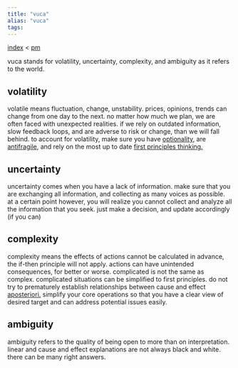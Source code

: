 ```yaml
---
title: "vuca"
alias: "vuca"
tags: 
---
```


[index](/.md) < [pm](1-productmgmt.md)

vuca stands for volatility, uncertainty, complexity, and ambiguity as it refers to the world. 

## volatility 
volatile means fluctuation, change, unstability. prices, opinions, trends can change from one day to the next. no matter how much we plan, we are often faced with unexpected realities. if we rely on outdated information, slow feedback loops, and are adverse to risk or change, than we will fall behind. to account for volatility, make sure you have [optionality](optionality.md), are [antifragile](antifragile.md), and rely on the most up to date [first principles thinking.](first-principles-thinking.md)

## uncertainty
uncertainty comes when you have a lack of information. make sure that you are exchanging all information, and collecting as many voices as possible. at a certain point however, you will realize you cannot collect and analyze all the information that you seek. just make a decision, and update accordingly (if you can)

## complexity
complexity means the effects of actions cannot be calculated in advance, the if-then principle will not apply. actions can have unintended consequences, for better or worse. 
complicated is not the same as complex. complicated situations can be simplified to first principles. 
do not try to prematurely establish relationships between cause and effect [aposteriori.](aposteriori.md) simplify your core operations so that you have a clear view of desired target and can address potential issues easily. 

## ambiguity
ambiguity refers to the quality of being open to more than on interpretation. linear and cause and effect explanations are not always black and white. there can be many right answers.
